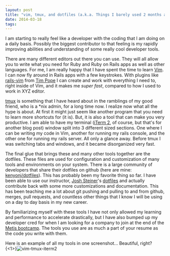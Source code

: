 ```yaml
---
layout: post
title: "vim, tmux, and dotfiles (a.k.a. Things I barely used 2 months ago)"
date: 2014-03-18
tags:
---
```


I am starting to really feel like a developer with the coding that I am doing on a daily basis. Possibly the biggest contributor to that feeling is my rapidly improving abilities and understanding of some really cool developer tools. 

There are many different editors out there you can use. They will all allow you to write what you need for Ruby and Ruby on Rails apps as well as other languages. For me, I am really happy that I have spent the time to learn [Vim](http://www.vim.org/). I can now fly around in Rails apps with a few keystrokes. With plugins like [rails-vim](https://github.com/tpope/vim-rails) from [Tim Pope](http://twitter.com/tpope) I can create and work with everything I need to, right inside of Vim, and it makes me *super fast*, compared to how I used to work in XYZ editor.

[tmux](http://tmux.sourceforge.net/) is something that I have heard about in the ramblings of my good friend, who is a \*nix admin, for a long time now. I realize now what all the hype is about. At first it might just seem like another program that you need to learn more shortcuts for (it is). But, it is also a tool that can make you very productive. I am able to have my terminal ([iTerm 2](http://iterm2.com), of course, but that's for another blog post) window split into 3 different sized sections. One where I can be writing my code in Vim, another for running my rails console, and the other one for running my rails server. All only a glance away. Before tmux I was switching tabs and windows, and it became disorganized very fast. 

The final glue that brings these and many other tools together are the dotfiles. These files are used for configuration and customization of many tools and environments on your system. There is a large community of developers that share their dotfiles on github (here are mine: [kenyonj/dotfiles](http://github.com/kenyonj/dotfiles)). This has probably been my favorite thing so far. I have been able to use our instructor, [Josh Steiner](http://twitter.com/jsteiner)'s [dotfiles](http://github.com/jsteiner/dotfiles) and actually contribute back with some more customizations and documentation. This has been teaching me a lot about git pushing and pulling to and from github, merges, pull requests, and countless other things that I know I will be using on a day to day basis in my new career.

By familiarizing myself with these tools I have not only allowed my learning and performance to accelerate drastically, but I have also bumped up my developer cred for when I am looking for a company to join at the end of the [Metis bootcamp](http://thisismetis.com). The tools you use are as much a part of your resume as the code you write with them.

Here is an example of all my tools in one screenshot... Beautiful, right?
{<1>}![vim-tmux-iterm2](http://i.imgur.com/EoJ2gAW.png)
